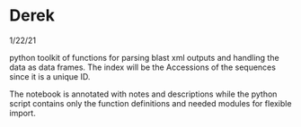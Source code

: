 # Derek

1/22/21

python toolkit of functions for parsing blast xml outputs and handling the data as data frames.  The index will be the Accessions of the sequences since it is a unique ID.

The notebook is annotated with notes and descriptions while the python script contains only the function definitions and needed modules for flexible import.
